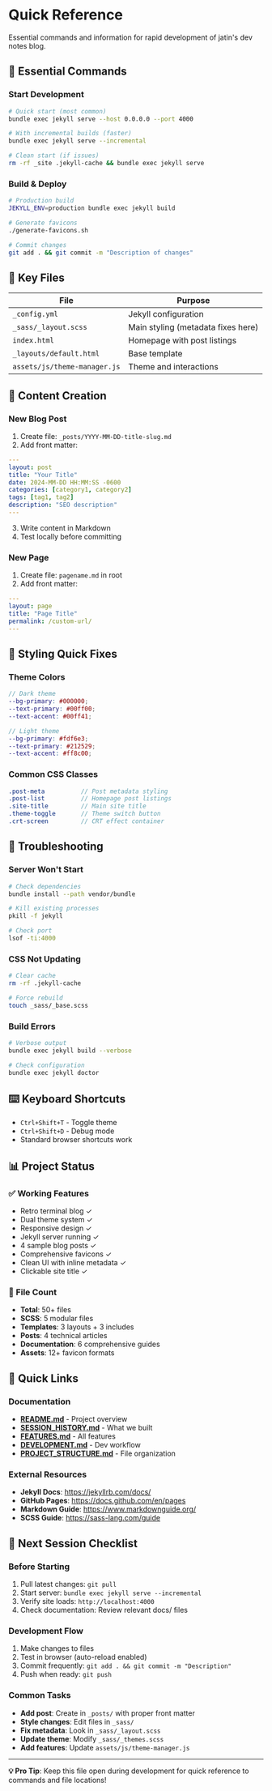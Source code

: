 # Quick Reference

Essential commands and information for rapid development of jatin's dev notes blog.

## 🚀 Essential Commands

### Start Development
```bash
# Quick start (most common)
bundle exec jekyll serve --host 0.0.0.0 --port 4000

# With incremental builds (faster)
bundle exec jekyll serve --incremental

# Clean start (if issues)
rm -rf _site .jekyll-cache && bundle exec jekyll serve
```

### Build & Deploy
```bash
# Production build
JEKYLL_ENV=production bundle exec jekyll build

# Generate favicons
./generate-favicons.sh

# Commit changes
git add . && git commit -m "Description of changes"
```

## 📁 Key Files

| File | Purpose |
|------|---------|
| `_config.yml` | Jekyll configuration |
| `_sass/_layout.scss` | Main styling (metadata fixes here) |
| `index.html` | Homepage with post listings |
| `_layouts/default.html` | Base template |
| `assets/js/theme-manager.js` | Theme and interactions |

## 📝 Content Creation

### New Blog Post
1. Create file: `_posts/YYYY-MM-DD-title-slug.md`
2. Add front matter:
```yaml
---
layout: post
title: "Your Title"
date: 2024-MM-DD HH:MM:SS -0600
categories: [category1, category2]
tags: [tag1, tag2]
description: "SEO description"
---
```
3. Write content in Markdown
4. Test locally before committing

### New Page
1. Create file: `pagename.md` in root
2. Add front matter:
```yaml
---
layout: page
title: "Page Title"
permalink: /custom-url/
---
```

## 🎨 Styling Quick Fixes

### Theme Colors
```scss
// Dark theme
--bg-primary: #000000;
--text-primary: #00ff00;
--text-accent: #00ff41;

// Light theme  
--bg-primary: #fdf6e3;
--text-primary: #212529;
--text-accent: #ff8c00;
```

### Common CSS Classes
```scss
.post-meta          // Post metadata styling
.post-list          // Homepage post listings
.site-title         // Main site title
.theme-toggle       // Theme switch button
.crt-screen         // CRT effect container
```

## 🔧 Troubleshooting

### Server Won't Start
```bash
# Check dependencies
bundle install --path vendor/bundle

# Kill existing processes
pkill -f jekyll

# Check port
lsof -ti:4000
```

### CSS Not Updating
```bash
# Clear cache
rm -rf .jekyll-cache

# Force rebuild
touch _sass/_base.scss
```

### Build Errors
```bash
# Verbose output
bundle exec jekyll build --verbose

# Check configuration
bundle exec jekyll doctor
```

## ⌨️ Keyboard Shortcuts

- `Ctrl+Shift+T` - Toggle theme
- `Ctrl+Shift+D` - Debug mode
- Standard browser shortcuts work

## 📊 Project Status

### ✅ Working Features
- Retro terminal blog ✓
- Dual theme system ✓
- Responsive design ✓
- Jekyll server running ✓
- 4 sample blog posts ✓
- Comprehensive favicons ✓
- Clean UI with inline metadata ✓
- Clickable site title ✓

### 📂 File Count
- **Total**: 50+ files
- **SCSS**: 5 modular files
- **Templates**: 3 layouts + 3 includes
- **Posts**: 4 technical articles
- **Documentation**: 6 comprehensive guides
- **Assets**: 12+ favicon formats

## 🔗 Quick Links

### Documentation
- **[README.md](README.md)** - Project overview
- **[SESSION_HISTORY.md](SESSION_HISTORY.md)** - What we built
- **[FEATURES.md](FEATURES.md)** - All features
- **[DEVELOPMENT.md](DEVELOPMENT.md)** - Dev workflow
- **[PROJECT_STRUCTURE.md](PROJECT_STRUCTURE.md)** - File organization

### External Resources
- **Jekyll Docs**: https://jekyllrb.com/docs/
- **GitHub Pages**: https://docs.github.com/en/pages
- **Markdown Guide**: https://www.markdownguide.org/
- **SCSS Guide**: https://sass-lang.com/guide

## 🎯 Next Session Checklist

### Before Starting
1. Pull latest changes: `git pull`
2. Start server: `bundle exec jekyll serve --incremental`
3. Verify site loads: `http://localhost:4000`
4. Check documentation: Review relevant docs/ files

### Development Flow
1. Make changes to files
2. Test in browser (auto-reload enabled)
3. Commit frequently: `git add . && git commit -m "Description"`
4. Push when ready: `git push`

### Common Tasks
- **Add post**: Create in `_posts/` with proper front matter
- **Style changes**: Edit files in `_sass/`
- **Fix metadata**: Look in `_sass/_layout.scss`
- **Update theme**: Modify `_sass/_themes.scss`
- **Add features**: Update `assets/js/theme-manager.js`

---

**💡 Pro Tip**: Keep this file open during development for quick reference to commands and file locations! 